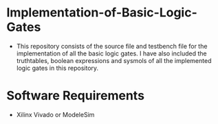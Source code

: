 # Implementation-of-Basic-Logic-Gates
- This repository consists of the source file and testbench file for the implementation of all the basic logic gates. I have also included the truthtables, boolean expressions and sysmols of all the implemented logic gates in this repository. 

# Software Requirements
- Xilinx Vivado or ModeleSim
